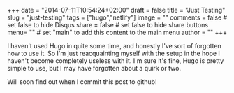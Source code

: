 +++
date = "2014-07-11T10:54:24+02:00"
draft = false
title = "Just Testing"
slug = "just-testing"
tags = ["hugo","netlify"]
image = ""
comments = false	# set false to hide Disqus
share = false	# set false to hide share buttons
menu= ""		# set "main" to add this content to the main menu
author = ""
+++

I haven't used Hugo in quite some time, and honestly I've sort of forgotten how to use it.  So I'm just reacquainting myself with the setup in the hope I haven't become completely useless with it.  I'm sure it's fine, Hugo is pretty simple to use, but  I may have forgotten about a quirk or two.

Will soon find out when I commit this post to github!
